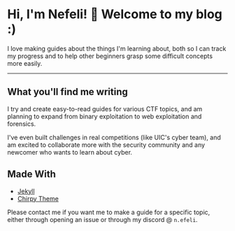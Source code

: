 # Hi, I'm Nefeli! 👋 Welcome to my blog :)

I love making guides about the things I'm learning about, both so I can track my progress and to help other beginners grasp some difficult concepts more easily.

---

## What you'll find me writing

I try and create easy-to-read guides for various CTF topics, and am planning to expand from binary exploitation to web exploitation and forensics.

I've even built challenges in real competitions (like UIC's cyber team), and am excited to collaborate more with the security community and any newcomer who wants to learn about cyber.

## Made With

- [Jekyll](https://jekyllrb.com/)
- [Chirpy Theme](https://github.com/cotes2020/jekyll-theme-chirpy)

Please contact me if you want me to make a guide for a specific topic, either through opening an issue or through my discord @ `n.efeli`.

